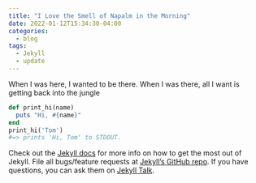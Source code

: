 ```yaml
---
title: "I Love the Smell of Napalm in the Morning"
date: 2022-01-12T15:34:30-04:00
categories:
  - blog
tags:
  - Jekyll
  - update
---
```


When I was here, I wanted to be there. When I was there, all I want is getting back into the jungle

```ruby
def print_hi(name)
  puts "Hi, #{name}"
end
print_hi('Tom')
#=> prints 'Hi, Tom' to STDOUT.
```

Check out the [Jekyll docs][jekyll-docs] for more info on how to get the most out of Jekyll. File all bugs/feature requests at [Jekyll’s GitHub repo][jekyll-gh]. If you have questions, you can ask them on [Jekyll Talk][jekyll-talk].

[jekyll-docs]: https://jekyllrb.com/docs/home
[jekyll-gh]:   https://github.com/jekyll/jekyll
[jekyll-talk]: https://talk.jekyllrb.com/
